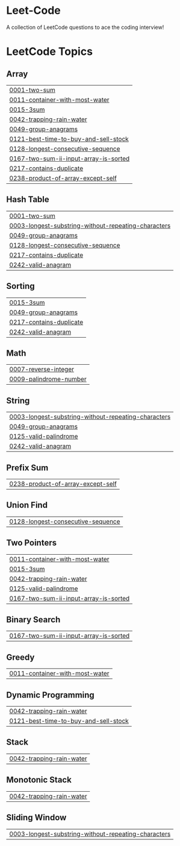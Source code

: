 # Leet-Code
A collection of LeetCode questions to ace the coding interview! 

<!---LeetCode Topics Start-->
# LeetCode Topics
## Array
|  |
| ------- |
| [0001-two-sum](https://github.com/VivekMehta16/Leet-Code/tree/master/0001-two-sum) |
| [0011-container-with-most-water](https://github.com/VivekMehta16/Leet-Code/tree/master/0011-container-with-most-water) |
| [0015-3sum](https://github.com/VivekMehta16/Leet-Code/tree/master/0015-3sum) |
| [0042-trapping-rain-water](https://github.com/VivekMehta16/Leet-Code/tree/master/0042-trapping-rain-water) |
| [0049-group-anagrams](https://github.com/VivekMehta16/Leet-Code/tree/master/0049-group-anagrams) |
| [0121-best-time-to-buy-and-sell-stock](https://github.com/VivekMehta16/Leet-Code/tree/master/0121-best-time-to-buy-and-sell-stock) |
| [0128-longest-consecutive-sequence](https://github.com/VivekMehta16/Leet-Code/tree/master/0128-longest-consecutive-sequence) |
| [0167-two-sum-ii-input-array-is-sorted](https://github.com/VivekMehta16/Leet-Code/tree/master/0167-two-sum-ii-input-array-is-sorted) |
| [0217-contains-duplicate](https://github.com/VivekMehta16/Leet-Code/tree/master/0217-contains-duplicate) |
| [0238-product-of-array-except-self](https://github.com/VivekMehta16/Leet-Code/tree/master/0238-product-of-array-except-self) |
## Hash Table
|  |
| ------- |
| [0001-two-sum](https://github.com/VivekMehta16/Leet-Code/tree/master/0001-two-sum) |
| [0003-longest-substring-without-repeating-characters](https://github.com/VivekMehta16/Leet-Code/tree/master/0003-longest-substring-without-repeating-characters) |
| [0049-group-anagrams](https://github.com/VivekMehta16/Leet-Code/tree/master/0049-group-anagrams) |
| [0128-longest-consecutive-sequence](https://github.com/VivekMehta16/Leet-Code/tree/master/0128-longest-consecutive-sequence) |
| [0217-contains-duplicate](https://github.com/VivekMehta16/Leet-Code/tree/master/0217-contains-duplicate) |
| [0242-valid-anagram](https://github.com/VivekMehta16/Leet-Code/tree/master/0242-valid-anagram) |
## Sorting
|  |
| ------- |
| [0015-3sum](https://github.com/VivekMehta16/Leet-Code/tree/master/0015-3sum) |
| [0049-group-anagrams](https://github.com/VivekMehta16/Leet-Code/tree/master/0049-group-anagrams) |
| [0217-contains-duplicate](https://github.com/VivekMehta16/Leet-Code/tree/master/0217-contains-duplicate) |
| [0242-valid-anagram](https://github.com/VivekMehta16/Leet-Code/tree/master/0242-valid-anagram) |
## Math
|  |
| ------- |
| [0007-reverse-integer](https://github.com/VivekMehta16/Leet-Code/tree/master/0007-reverse-integer) |
| [0009-palindrome-number](https://github.com/VivekMehta16/Leet-Code/tree/master/0009-palindrome-number) |
## String
|  |
| ------- |
| [0003-longest-substring-without-repeating-characters](https://github.com/VivekMehta16/Leet-Code/tree/master/0003-longest-substring-without-repeating-characters) |
| [0049-group-anagrams](https://github.com/VivekMehta16/Leet-Code/tree/master/0049-group-anagrams) |
| [0125-valid-palindrome](https://github.com/VivekMehta16/Leet-Code/tree/master/0125-valid-palindrome) |
| [0242-valid-anagram](https://github.com/VivekMehta16/Leet-Code/tree/master/0242-valid-anagram) |
## Prefix Sum
|  |
| ------- |
| [0238-product-of-array-except-self](https://github.com/VivekMehta16/Leet-Code/tree/master/0238-product-of-array-except-self) |
## Union Find
|  |
| ------- |
| [0128-longest-consecutive-sequence](https://github.com/VivekMehta16/Leet-Code/tree/master/0128-longest-consecutive-sequence) |
## Two Pointers
|  |
| ------- |
| [0011-container-with-most-water](https://github.com/VivekMehta16/Leet-Code/tree/master/0011-container-with-most-water) |
| [0015-3sum](https://github.com/VivekMehta16/Leet-Code/tree/master/0015-3sum) |
| [0042-trapping-rain-water](https://github.com/VivekMehta16/Leet-Code/tree/master/0042-trapping-rain-water) |
| [0125-valid-palindrome](https://github.com/VivekMehta16/Leet-Code/tree/master/0125-valid-palindrome) |
| [0167-two-sum-ii-input-array-is-sorted](https://github.com/VivekMehta16/Leet-Code/tree/master/0167-two-sum-ii-input-array-is-sorted) |
## Binary Search
|  |
| ------- |
| [0167-two-sum-ii-input-array-is-sorted](https://github.com/VivekMehta16/Leet-Code/tree/master/0167-two-sum-ii-input-array-is-sorted) |
## Greedy
|  |
| ------- |
| [0011-container-with-most-water](https://github.com/VivekMehta16/Leet-Code/tree/master/0011-container-with-most-water) |
## Dynamic Programming
|  |
| ------- |
| [0042-trapping-rain-water](https://github.com/VivekMehta16/Leet-Code/tree/master/0042-trapping-rain-water) |
| [0121-best-time-to-buy-and-sell-stock](https://github.com/VivekMehta16/Leet-Code/tree/master/0121-best-time-to-buy-and-sell-stock) |
## Stack
|  |
| ------- |
| [0042-trapping-rain-water](https://github.com/VivekMehta16/Leet-Code/tree/master/0042-trapping-rain-water) |
## Monotonic Stack
|  |
| ------- |
| [0042-trapping-rain-water](https://github.com/VivekMehta16/Leet-Code/tree/master/0042-trapping-rain-water) |
## Sliding Window
|  |
| ------- |
| [0003-longest-substring-without-repeating-characters](https://github.com/VivekMehta16/Leet-Code/tree/master/0003-longest-substring-without-repeating-characters) |
<!---LeetCode Topics End-->